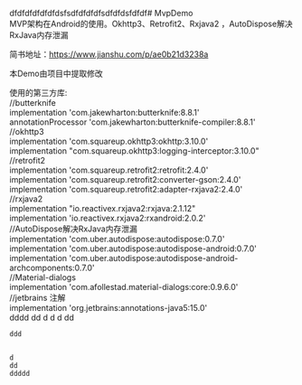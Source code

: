 dfdfdfdfdfdfdsfsdfdfdfdfsdfdfdsfdfdf# MvpDemo  
MVP架构在Android的使用。Okhttp3、Retrofit2、Rxjava2 ，AutoDispose解决RxJava内存泄漏  

简书地址：https://www.jianshu.com/p/ae0b21d3238a  

本Demo由项目中提取修改  

使用的第三方库:  
    //butterknife  
    implementation 'com.jakewharton:butterknife:8.8.1'  
    annotationProcessor 'com.jakewharton:butterknife-compiler:8.8.1'  
    //okhttp3  
    implementation 'com.squareup.okhttp3:okhttp:3.10.0'  
    implementation "com.squareup.okhttp3:logging-interceptor:3.10.0"  
    //retrofit2  
    implementation 'com.squareup.retrofit2:retrofit:2.4.0'  
    implementation 'com.squareup.retrofit2:converter-gson:2.4.0'  
    implementation 'com.squareup.retrofit2:adapter-rxjava2:2.4.0'  
    //rxjava2  
    implementation "io.reactivex.rxjava2:rxjava:2.1.12"  
    implementation 'io.reactivex.rxjava2:rxandroid:2.0.2'  
    //AutoDispose解决RxJava内存泄漏  
    implementation 'com.uber.autodispose:autodispose:0.7.0'  
    implementation 'com.uber.autodispose:autodispose-android:0.7.0'  
    implementation 'com.uber.autodispose:autodispose-android-archcomponents:0.7.0'  
    //Material-dialogs  
    implementation 'com.afollestad.material-dialogs:core:0.9.6.0'  
    //jetbrains 注解  
    implementation 'org.jetbrains:annotations-java5:15.0'  
    dddd
    dd
    d
    d
    d
    dd
    
    ddd
    
    
    d
    dd
    ddddd
